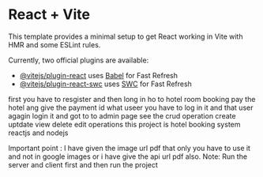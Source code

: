 # React + Vite

This template provides a minimal setup to get React working in Vite with HMR and some ESLint rules.

Currently, two official plugins are available:

- [@vitejs/plugin-react](https://github.com/vitejs/vite-plugin-react/blob/main/packages/plugin-react/README.md) uses [Babel](https://babeljs.io/) for Fast Refresh
- [@vitejs/plugin-react-swc](https://github.com/vitejs/vite-plugin-react-swc) uses [SWC](https://swc.rs/) for Fast Refresh

first you have to resgister and then long in ho to hotel room booking pay the hotel ang give the payment id what useer you have to log in it and that user agagin login it and got to to admin page see the crud operation create uptdate view delete edit operations this project is hotel booking system reactjs and nodejs

Important point :
 I have given the image url pdf that only you have to use it and not in google images or i have give the api url pdf also.
Note: Run the server and client first and then run the project
